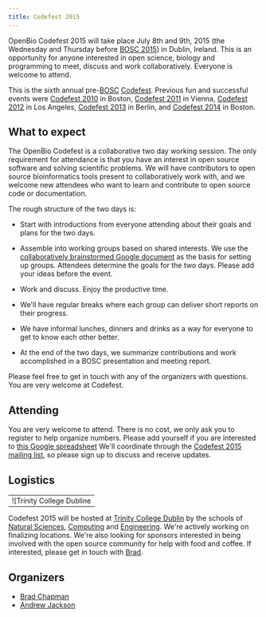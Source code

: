 ```yaml
---
title: Codefest 2015
---
```


OpenBio Codefest 2015 will take place July 8th and 9th, 2015 (the
Wednesday and Thursday before [BOSC 2015](BOSC_2015 "wikilink")) in
Dublin, Ireland. This is an opportunity for anyone interested in open
science, biology and programming to meet, discuss and work
collaboratively. Everyone is welcome to attend.

This is the sixth annual pre-[BOSC](BOSC "wikilink")
[Codefest](Codefest "wikilink"). Previous fun and successful events were
[Codefest 2010](Codefest_2010 "wikilink") in Boston, [Codefest
2011](Codefest_2011 "wikilink") in Vienna, [Codefest
2012](Codefest_2012 "wikilink") in Los Angeles, [Codefest
2013](Codefest_2013 "wikilink") in Berlin, and [Codefest
2014](Codefest_2014 "wikilink") in Boston.

What to expect
--------------

The OpenBio Codefest is a collaborative two day working session. The
only requirement for attendance is that you have an interest in open
source software and solving scientific problems. We will have
contributors to open source bioinformatics tools present to
collaboratively work with, and we welcome new attendees who want to
learn and contribute to open source code or documentation.

The rough structure of the two days is:

-   Start with introductions from everyone attending about their goals
    and plans for the two days.

<!-- -->

-   Assemble into working groups based on shared interests. We use the
    [collaboratively brainstormed Google
    document](https://docs.google.com/document/d/1BJ_l4LG_RiCukJaDSkK4-_apr2nBtFr4gUYQHo1HeVQ/edit)
    as the basis for setting up groups. Attendees determine the goals
    for the two days. Please add your ideas before the event.

<!-- -->

-   Work and discuss. Enjoy the productive time.

<!-- -->

-   We'll have regular breaks where each group can deliver short reports
    on their progress.

<!-- -->

-   We have informal lunches, dinners and drinks as a way for everyone
    to get to know each other better.

<!-- -->

-   At the end of the two days, we summarize contributions and work
    accomplished in a BOSC presentation and meeting report.

Please feel free to get in touch with any of the organizers with
questions. You are very welcome at Codefest.

Attending
---------

You are very welcome to attend. There is no cost, we only ask you to
register to help organize numbers. Please add yourself if you are
interested to [this Google
spreadsheet](https://docs.google.com/spreadsheets/d/1STl3x-KcInCxpGBgBHDz2C_LvrudXDe1X9d68NpH0Tk/edit?usp=sharing)
We'll coordinate through the [Codefest 2015 mailing
list](https://groups.google.com/forum/?fromgroups#!forum/openbio-codefest-2015),
so please sign up to discuss and receive updates.

Logistics
---------

|                                                                                                                        |
|------------------------------------------------------------------------------------------------------------------------|
| ![Trinity College Dubline|link=<http://www.tcd.ie/>](TCDTrimmed.png "Trinity College Dubline|link=http://www.tcd.ie/") |

Codefest 2015 will be hosted at [Trinity College
Dublin](http://www.tcd.ie/) by the schools of [Natural
Sciences](http://naturalscience.tcd.ie/),
[Computing](https://www.scss.tcd.ie/) and
[Engineering](http://www.tcd.ie/Engineering/). We're actively working on
finalizing locations. We're also looking for sponsors interested in
being involved with the open source community for help with food and
coffee. If interested, please get in touch with
[Brad](https://github.com/chapmanb).

Organizers
----------

-   [Brad Chapman](http://bcb.io/)
-   [Andrew
    Jackson](http://www.tcd.ie/Zoology/research/research/theoretical/andrewjackson.php)

